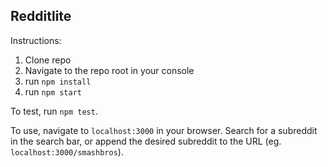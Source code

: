 ## Redditlite

Instructions:
1. Clone repo
2. Navigate to the repo root in your console
3. run `npm install`
4. run `npm start`

To test, run `npm test`.

To use, navigate to `localhost:3000` in your browser. Search for a subreddit in the search bar, or append the desired subreddit to the URL (eg. `localhost:3000/smashbros`).
